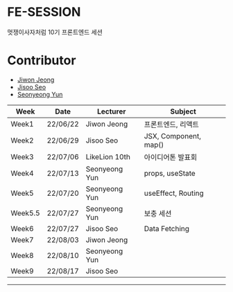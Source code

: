 # FE-SESSION
멋쟁이사자처럼 10기 프론트엔드 세션
# Contributor
- [Jiwon Jeong](https://github.com/Jiwon-Jeong99)
- [Jisoo Seo](https://github.com/seojisoosoo)
- [Seonyeong Yun](https://github.com/yunseonyeong)


| Week  | Date     | Lecturer      | Subject      |
|-------|----------|---------------|--------------|
| Week1 | 22/06/22 | Jiwon Jeong  | 프론트엔드, 리액트  |
| Week2 | 22/06/29 | Jisoo Seo  | JSX, Component, map() |
| Week3 | 22/07/06 | LikeLion 10th  | 아이디어톤 발표회 |
| Week4 | 22/07/13 | Seonyeong Yun  | props, useState |
| Week5 | 22/07/20 | Seonyeong Yun  | useEffect, Routing  |
| Week5.5 | 22/07/27 | Seonyeong Yun  | 보충 세션  |
| Week6 | 22/07/27 | Jisoo Seo  |  Data Fetching  |
| Week7 | 22/08/03 | Jiwon Jeong |   |
| Week8 | 22/08/10 | Seonyeong Yun  | |
| Week9 | 22/08/17 | Jisoo Seo  |     |
---
